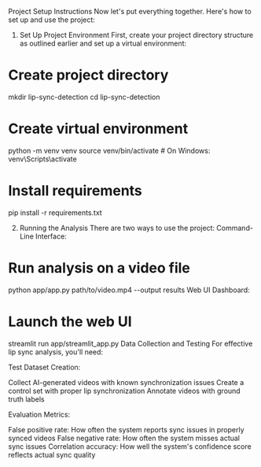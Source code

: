 Project Setup Instructions
Now let's put everything together. Here's how to set up and use the project:
1. Set Up Project Environment
First, create your project directory structure as outlined earlier and set up a virtual environment:

# Create project directory
mkdir lip-sync-detection
cd lip-sync-detection

# Create virtual environment
python -m venv venv
source venv/bin/activate  # On Windows: venv\Scripts\activate

# Install requirements
pip install -r requirements.txt


2. Running the Analysis
There are two ways to use the project:
Command-Line Interface:
# Run analysis on a video file
python app/app.py path/to/video.mp4 --output results
Web UI Dashboard:
# Launch the web UI
streamlit run app/streamlit_app.py
Data Collection and Testing
For effective lip sync analysis, you'll need:

Test Dataset Creation:

Collect AI-generated videos with known synchronization issues
Create a control set with proper lip synchronization
Annotate videos with ground truth labels


Evaluation Metrics:

False positive rate: How often the system reports sync issues in properly synced videos
False negative rate: How often the system misses actual sync issues
Correlation accuracy: How well the system's confidence score reflects actual sync quality
